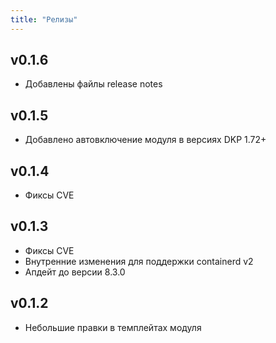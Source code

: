 ```yaml
---
title: "Релизы"
---
```


## v0.1.6

* Добавлены файлы release notes

## v0.1.5

* Добавлено автовключение модуля в версиях DKP 1.72+

## v0.1.4

* Фиксы CVE

## v0.1.3

* Фиксы CVE
* Внутренние изменения для поддержки containerd v2
* Апдейт до версии 8.3.0

## v0.1.2

* Небольшие правки в темплейтах модуля
